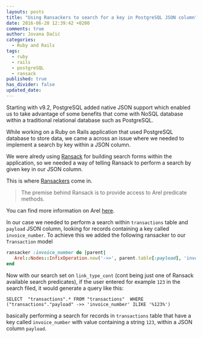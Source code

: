 ```yaml
---
layouts: posts
title: "Using Ransackers to search for a key in PostgreSQL JSON column"
date: 2016-06-20 12:39:42 +0200
comments: true
author: Jovana Dačić
categories:
  - Ruby and Rails
tags:
  - ruby
  - rails
  - postgreSQL
  - ransack
published: true
has_divider: false
updated_date:
---
```


Starting with v9.2, PostgreSQL added native JSON support which enabled us to take advantage of some benefits that come with NoSQL database within a traditional relational database such as PostgreSQL.

While working on a Ruby on Rails application that used PostgreSQL database to store data, we came a across an issue where we needed to implement a search by key within a JSON column.

We were alredy using [Ransack](https://github.com/activerecord-hackery/ransack) for building search forms within the application, so we needed a way of telling Ransack to perform a search by given key in our JSON column.

This is where [Ransackers](https://github.com/activerecord-hackery/ransack/wiki/using-ransackers) come in.

> The premise behind Ransack is to provide access to Arel predicate methods.


You can find more information on Arel [here](https://github.com/rails/arel).

In our case we needed to perform a search within `transactions` table and `payload` JSON column, looking for records containing a key called `invoice_number`. To achieve this we added the following ransacker to our `Transaction` model

```ruby
ransacker :invoice_number do |parent|
   Arel::Nodes::InfixOperation.new('->>', parent.table[:payload], 'invoice_number')
end
```
Now with our search set on `link_type_cont` (cont being just one of Ransack available search predicates), if the user entered for example  `123` in the search filed, it would generate a query like this:

```
SELECT  "transactions".* FROM "transactions"  WHERE ("transactions"."payload" ->> 'invoice_number' ILIKE '%123%')
```

basically performing a search for records in `transactions` table that have a key called `invoice_number` with value containing a string `123`, within a JSON column `payload`.
